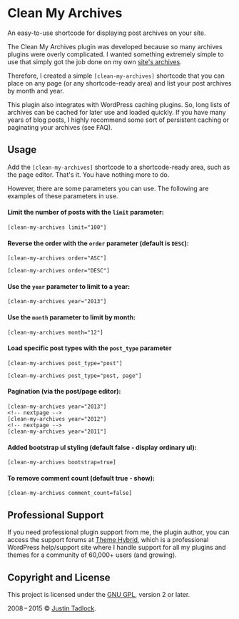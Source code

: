 # Clean My Archives

An easy-to-use shortcode for displaying post archives on your site.

The Clean My Archives plugin was developed because so many archives plugins were overly complicated.  I wanted something extremely simple to use that simply got the job done on my own [site's archives](http://justintadlock.com/archives).

Therefore, I created a simple `[clean-my-archives]` shortcode that you can place on any page (or any shortcode-ready area) and list your post archives by month and year.

This plugin also integrates with WordPress caching plugins.  So, long lists of archives can be cached for later use and loaded quickly.  If you have many years of blog posts, I highly recommend some sort of persistent caching or paginating your archives (see FAQ).

## Usage

Add the `[clean-my-archives]` shortcode to a shortcode-ready area, such as the page editor. That's it.  You have nothing more to do.

However, there are some parameters you can use.  The following are examples of these parameters in use.

#### Limit the number of posts with the `limit` parameter:

    [clean-my-archives limit="100"]

#### Reverse the order with the `order` parameter (default is `DESC`):

    [clean-my-archives order="ASC"]

    [clean-my-archives order="DESC"]

#### Use the `year` parameter to limit to a year:

    [clean-my-archives year="2013"]

#### Use the `month` parameter to limit by month:

    [clean-my-archives month="12"]

#### Load specific post types with the `post_type` parameter

    [clean-my-archives post_type="post"]

    [clean-my-archives post_type="post, page"]

#### Pagination (via the post/page editor):

    [clean-my-archives year="2013"]
    <!-- nextpage -->
    [clean-my-archives year="2012"]
    <!-- nextpage -->
    [clean-my-archives year="2011"]

#### Added bootstrap ul styling (default false - display ordinary ul):

    [clean-my-archives bootstrap=true]

#### To remove comment count (default true - show):

    [clean-my-archives comment_count=false]

## Professional Support

If you need professional plugin support from me, the plugin author, you can access the support forums at [Theme Hybrid](http://themehybrid.com/support), which is a professional WordPress help/support site where I handle support for all my plugins and themes for a community of 60,000+ users (and growing).

## Copyright and License

This project is licensed under the [GNU GPL](http://www.gnu.org/licenses/old-licenses/gpl-2.0.html), version 2 or later.

2008&thinsp;&ndash;&thinsp;2015 &copy; [Justin Tadlock](http://justintadlock.com).
